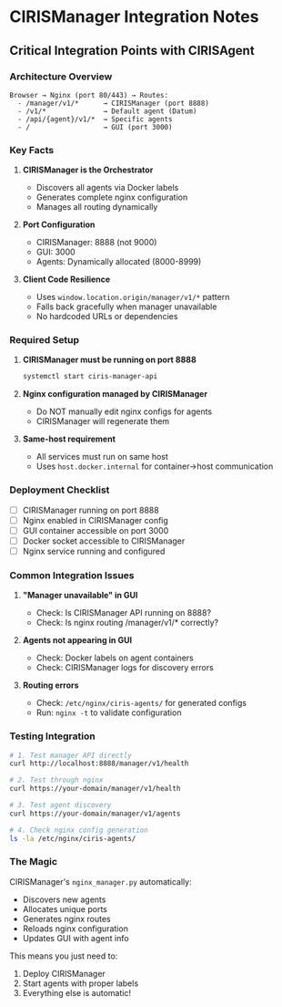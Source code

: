 # CIRISManager Integration Notes

## Critical Integration Points with CIRISAgent

### Architecture Overview
```
Browser → Nginx (port 80/443) → Routes:
  - /manager/v1/*      → CIRISManager (port 8888)
  - /v1/*              → Default agent (Datum)
  - /api/{agent}/v1/*  → Specific agents
  - /                  → GUI (port 3000)
```

### Key Facts
1. **CIRISManager is the Orchestrator**
   - Discovers all agents via Docker labels
   - Generates complete nginx configuration
   - Manages all routing dynamically

2. **Port Configuration**
   - CIRISManager: 8888 (not 9000)
   - GUI: 3000
   - Agents: Dynamically allocated (8000-8999)

3. **Client Code Resilience**
   - Uses `window.location.origin/manager/v1/*` pattern
   - Falls back gracefully when manager unavailable
   - No hardcoded URLs or dependencies

### Required Setup

1. **CIRISManager must be running on port 8888**
   ```bash
   systemctl start ciris-manager-api
   ```

2. **Nginx configuration managed by CIRISManager**
   - Do NOT manually edit nginx configs for agents
   - CIRISManager will regenerate them

3. **Same-host requirement**
   - All services must run on same host
   - Uses `host.docker.internal` for container→host communication

### Deployment Checklist

- [ ] CIRISManager running on port 8888
- [ ] Nginx enabled in CIRISManager config
- [ ] GUI container accessible on port 3000
- [ ] Docker socket accessible to CIRISManager
- [ ] Nginx service running and configured

### Common Integration Issues

1. **"Manager unavailable" in GUI**
   - Check: Is CIRISManager API running on 8888?
   - Check: Is nginx routing /manager/v1/* correctly?

2. **Agents not appearing in GUI**
   - Check: Docker labels on agent containers
   - Check: CIRISManager logs for discovery errors

3. **Routing errors**
   - Check: `/etc/nginx/ciris-agents/` for generated configs
   - Run: `nginx -t` to validate configuration

### Testing Integration

```bash
# 1. Test manager API directly
curl http://localhost:8888/manager/v1/health

# 2. Test through nginx
curl https://your-domain/manager/v1/health

# 3. Test agent discovery
curl https://your-domain/manager/v1/agents

# 4. Check nginx config generation
ls -la /etc/nginx/ciris-agents/
```

### The Magic

CIRISManager's `nginx_manager.py` automatically:
- Discovers new agents
- Allocates unique ports
- Generates nginx routes
- Reloads nginx configuration
- Updates GUI with agent info

This means you just need to:
1. Deploy CIRISManager
2. Start agents with proper labels
3. Everything else is automatic!